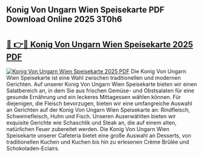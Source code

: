 ## Konig Von Ungarn Wien Speisekarte PDF Download Online 2025 3T0h6

# <h2><a href="http://gc7lyro.nevu.top/?p=Konig+Von+Ungarn+Wien+Speisekarte">🔗 👉🔴 Konig Von Ungarn Wien Speisekarte 2025 PDF</a></h2>

[![Konig Von Ungarn Wien Speisekarte 2025 PDF](https://i.imgur.com/dBaPXMq.png)](http://gc7lyro.nevu.top/?p=Konig+Von+Ungarn+Wien+Speisekarte)
Die Konig Von Ungarn Wien Speisekarte ist eine Wahl zwischen traditionellen und modernen Gerichten. Auf unserer Konig Von Ungarn Wien Speisekarte bieten wir einen Salatbereich an, in dem Sie aus frischen Gemüse- und Obstsalaten für eine gesunde Ernährung und ein leckeres Mittagessen wählen können. Für diejenigen, die Fleisch bevorzugen, bieten wir eine umfangreiche Auswahl an Gerichten auf der Konig Von Ungarn Wien Speisekarte an: Rindfleisch, Schweinefleisch, Huhn und Fisch. Unseren Auserwählten bieten wir exquisite Gerichte wie Schaschlik und Steak an, die auf einem alten, natürlichen Feuer zubereitet werden. Die Konig Von Ungarn Wien Speisekarte unserer Cafeteria bietet eine große Auswahl an Desserts, von traditionellen Kuchen und Kuchen bis hin zu erlesenen Crème Brûlée und Schokoladen-Eclairs.
